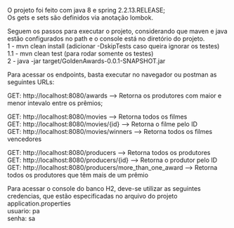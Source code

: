 O projeto foi feito com java 8 e spring 2.2.13.RELEASE;  
Os gets e sets são definidos via anotação lombok.  

Seguem os passos para executar o projeto, considerando que maven e java estão configurados no path e o console está no diretório do projeto.  
1 - mvn clean install (adicionar -DskipTests caso queira ignorar os testes)  
	1.1 - mvn clean test (para rodar somente os testes)  
2 - java -jar target/GoldenAwards-0.0.1-SNAPSHOT.jar  

Para acessar os endpoints, basta executar no navegador ou postman as seguintes URLs:  

GET: http://localhost:8080/awards --> Retorna os produtores com maior e menor intevalo entre os prêmios;  

GET: http://localhost:8080/movies --> Retorna todos os filmes  
GET: http://localhost:8080/movies/{id} --> Retorna o filme pelo ID  
GET: http://localhost:8080/movies/winners --> Retorna todos os filmes vencedores  

GET: http://localhost:8080/producers --> Retorna todos os produtores  
GET: http://localhost:8080/producers/{id} --> Retorna o produtor pelo ID  
GET: http://localhost:8080/producers/more_than_one_award --> Retorna todos os produtores que têm mais de um prêmio  

Para acessar o console do banco H2, deve-se utilizar as seguintes credencias, que estão especificadas no arquivo do projeto application.properties  
usuario: pa  
senha: sa  